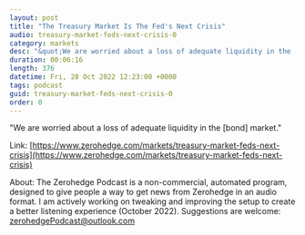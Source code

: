 ```yaml
---
layout: post
title: "The Treasury Market Is The Fed's Next Crisis"
audio: treasury-market-feds-next-crisis-0
category: markets
desc: "&quot;We are worried about a loss of adequate liquidity in the [bond] market.&quot;"
duration: 00:06:16
length: 376
datetime: Fri, 28 Oct 2022 12:23:00 +0000
tags: podcast
guid: treasury-market-feds-next-crisis-0
order: 0
---
```

&quot;We are worried about a loss of adequate liquidity in the [bond] market.&quot;

Link: [https://www.zerohedge.com/markets/treasury-market-feds-next-crisis](https://www.zerohedge.com/markets/treasury-market-feds-next-crisis)

About: The Zerohedge Podcast is a non-commercial, automated program, designed to give people a way to get news from Zerohedge in an audio format.  I am actively working on tweaking and improving the setup to create a better listening experience (October 2022).  Suggestions are welcome: [zerohedgePodcast@outlook.com](mailto:zerohedgePodcast@outlook.com)